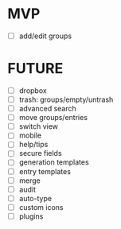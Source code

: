 # MVP

- [ ] add/edit groups

# FUTURE

- [ ] dropbox
- [ ] trash: groups/empty/untrash
- [ ] advanced search
- [ ] move groups/entries
- [ ] switch view
- [ ] mobile
- [ ] help/tips
- [ ] secure fields
- [ ] generation templates
- [ ] entry templates
- [ ] merge
- [ ] audit
- [ ] auto-type
- [ ] custom icons
- [ ] plugins

